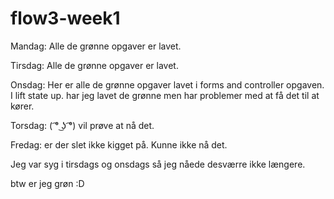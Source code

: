 # flow3-week1

Mandag: Alle de grønne opgaver er lavet. 

Tirsdag: Alle de grønne opgaver er lavet.

Onsdag: Her er alle de grønne opgaver lavet i forms and controller opgaven. I lift state up. har jeg lavet de grønne men har problemer med at få det til at kører.

Torsdag: ( ͡° ͜ʖ ͡°) vil prøve at nå det.

Fredag: er der slet ikke kigget på. Kunne ikke nå det.

Jeg var syg i tirsdags og onsdags så jeg nåede desværre ikke længere.

btw er jeg grøn :D